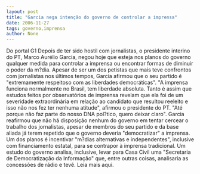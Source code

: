 ```yaml
---
layout: post
title: "Garcia nega intenção do governo de controlar a imprensa"
date: 2006-11-27
tags: governo,imprensa
author: None
---
```


Do portal G1
Depois de ter sido hostil com jornalistas, o presidente interino do PT, Marco Aurélio Garcia, negou hoje que esteja nos planos do governo qualquer medida para controlar a imprensa ou encontrar formas de diminuir o poder da m?dia. Apesar de ser um dos petistas que mais teve confrontos com jornalistas nos últimos tempos, Garcia afirmou que o seu partido é \"extremamente respeitoso com as liberdades democráticas\".
\"A imprensa funciona normalmente no Brasil, tem liberdade absoluta. Tanto é assim que estudos feitos por observatórios de imprensa revelam que ela foi de um severidade extraordinária em relação ao candidato que resultou reeleito e isso não nos fez ter nenhuma atitude\", afirmou o presidente do PT. \"Até porque não faz parte do nosso DNA pol?tico, quero deixar claro\".
Garcia reafirmou que não há disposição nenhum do governo em tentar cercear o trabalho dos jornalistas, apesar de membros do seu partido e da base aliada já terem repetido que o governo deveria \"democratizar\" a imprensa. Um dos planos é incentivar \"m?dias alternativas e independentes\", inclusive com financiamento estatal, para se contrapor à imprensa tradicional. Um estudo do governo analisa, inclusive, levar para Casa Civil uma \"Secretaria de Democratização da Informação\" que, entre outras coisas, analisaria as concessões de rádio e tevê.
Leia mais aqui.  